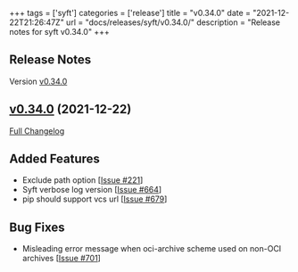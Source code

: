 +++
tags = ['syft']
categories = ['release']
title = "v0.34.0"
date = "2021-12-22T21:26:47Z"
url = "docs/releases/syft/v0.34.0/"
description = "Release notes for syft v0.34.0"
+++

## Release Notes

Version [v0.34.0](https://github.com/anchore/syft/releases/tag/v0.34.0)

## [v0.34.0](https://github.com/anchore/syft/tree/v0.34.0) (2021-12-22)

[Full Changelog](https://github.com/anchore/syft/compare/v0.33.0...v0.34.0)

## Added Features

- Exclude path option [[Issue #221](https://github.com/anchore/syft/issues/221)]
- Syft verbose log version [[Issue #664](https://github.com/anchore/syft/issues/664)]
- pip should support vcs url  [[Issue #679](https://github.com/anchore/syft/issues/679)]

## Bug Fixes

- Misleading error message when oci-archive scheme used on non-OCI archives [[Issue #701](https://github.com/anchore/syft/issues/701)]
